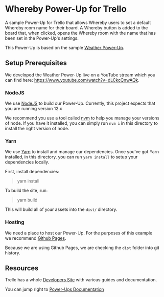 # Whereby Power-Up for Trello

A sample Power-Up for Trello that allows Whereby users to set a default
Whereby room name for their board. A Whereby button is added to the board that,
when clicked, opens the Whereby room with the name that has been set in the
Power-Up's settings.

This Power-Up is based on the sample [Weather Power-Up](https://github.com/trello/weather-power-up).

## Setup Prerequisites

We developed the Weather Power-Up live on a YouTube stream which you can find here: https://www.youtube.com/watch?v=dLCkcQnwAQk.

### NodeJS

We use [NodeJS](https://nodejs.org) to build our Power-Up. Currently, this
project expects that you are running version 12.x

We recommend you use a tool called [nvm](https://github.com/nvm-sh/nvm) to help
you manage your versions of node. If you have it installed, you can simply run
`nvm i` in this directory to install the right version of node.

### Yarn

We use [Yarn](https://yarnpkg.com) to install and manage our dependencies. Once
you've got Yarn installed, in this directory, you can run `yarn install` to
setup your dependencies locally.

First, install dependencies:

> yarn install

To build the site, run:

> yarn build

This will build all of your assets into the `dist/` directory.

### Hosting

We need a place to host our Power-Up. For the purposes of this example we
recommend [Github Pages](https://pages.github.com/).

Because we are using Github Pages, we are checking the `dist` folder into git
history.

## Resources

Trello has a whole [Developers Site](https://developers.trello.com/) with
various guides and documentation.

You can jump right to
[Power-Ups Documentation](https://developers.trello.com/reference#power-ups-intro)
